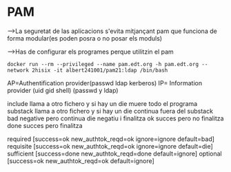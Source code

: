 # PAM

-->La seguretat de las aplicacions s'evita mitjançant pam que funciona de forma modular(es poden posra o no posar els moduls)

-->Has de configurar els programes perque utilitzin el pam
 
```
docker run --rm --privileged --name pam.edt.org -h pam.edt.org --network 2hisix -it albert241001/pam21:ldap /bin/bash
```


AP=Authentification provider(passwd ldap kerberos)
IP= Information provider (uid gid shell)
			 (passwd y ldap)



include
llama a otro fichero y si hay un die muere todo el programa
substack
llama a otro fichero y si hay un die continua fuera del substack
bad
negative pero continua
die
negatiu i finalitza
ok
succes pero no finalitza
done
succes pero finalitza

required
[success=ok new_authtok_reqd=ok ignore=ignore default=bad]
requisite
[success=ok new_authtok_reqd=ok ignore=ignore default=die]
sufficient
[success=done new_authtok_reqd=done default=ignore]
optional
[success=ok new_authtok_reqd=ok default=ignore]
